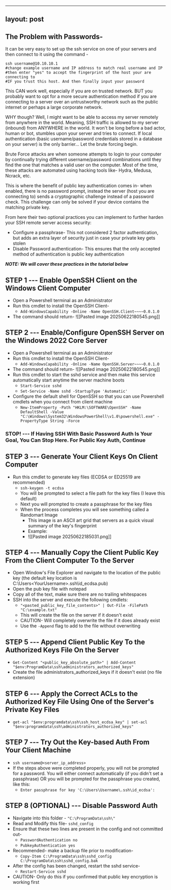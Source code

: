 -------------------------
layout: post
-------------------------

## The Problem with Passwords-

It can be very easy to set up the ssh service on one of your servers and then connect to it using the command -

    ssh username@10.10.10.1
    #change example username and IP address to match real username and IP
    #then enter "yes" to accept the fingerprint of the host your are connecting to
    #IF you trust this host. And then finally input your password

This CAN work well, especially if you are on trusted network. BUT you probably want to opt for a more secure authentication method if you are connecting to a server over an untrustworthy network such as the public internet or perhaps a large corporate network.

WHY though? Well, I might want to be able to access my server remotely from anywhere in the world. Meaning, SSH traffic is allowed to my server (inbound) from ANYWHERE in the world. It won't be long before a bad actor, human or bot, stumbles upon your server and tries to connect. If local authentication (basic username/password credentials stored in a database on your server) is the only barrier... Let the brute forcing begin. 

Brute Force attacks are when someone attempts to login to your computer by continually trying different username/password combinations until they find the one that matches a valid user on the computer. Most of the time, these attacks are automated using hacking tools like- Hydra, Medusa, Ncrack, etc.

This is where the benefit of public key authentication comes in- when enabled, there is no password prompt, instead the server (host you are connecting to) sends a cryptographic challenge instead of a password check. This challenge can only be solved if your device contains the matching private key.

From here their two optional practices you can implement to further harden your SSH remote server access security:

- Configure a passphrase- This not considered 2 factor authentication, but adds an extra layer of security just in case your private key gets stolen 
- Disable Password authentication- This ensures that the only accepted method of authentication is public key authentication

***NOTE: We will cover these practices in the tutorial below***

## STEP 1 --- Enable OpenSSH Client on the Windows Client Computer

- Open a Powershell terminal as an Administrator
- Run this cmdlet to install the OpenSSH Client-
	- ```Add-WindowsCapability -Online -Name OpenSSH.Client~~~~0.0.1.0```
- The command should return-
	![[Pasted image 20250622180545.png]]


## STEP 2 --- Enable/Configure OpenSSH Server on the Windows 2022 Core Server

- Open a Powershell terminal as an Administrator
- Run this cmdlet to install the OpenSSH Client-
	- ```Add-WindowsCapability -Online -Name OpenSSH.Server~~~~0.0.1.0```
- The command should return-
	![[Pasted image 20250622180545.png]]
- Run this cmdlet to start the sshd service and then make this service automatically start anytime the server machine boots 
	- ```Start-Service sshd```
	- ```Set-Service -Name sshd -StartupType 'Automatic'```
- Configure the default shell for OpenSSH so that you can use Powershell cmdlets when you connect from client machine
	- ```New-ItemProperty -Path "HKLM:\SOFTWARE\OpenSSH" -Name DefaultShell -Value "C:\Windows\System32\WindowsPowerShell\v1.0\powershell.exe" -PropertyType String -Force```

### STOP! --- If Having SSH With Basic Password Auth Is Your Goal, You Can Stop Here. For Public Key Auth, Continue

## STEP 3 --- Generate Your Client Keys On Client Computer

- Run this cmdlet to generate key files (ECDSA or ED25519 are recommended)
	- ```ssh-keygen -t ecdsa```
	- You will be prompted to select a file path for the key files (I leave this default)
	- Next you will prompted to create a passphrase for the key files
	- When the process completes you will see something called a Randomart Image
		- This image is an ASCII art grid that servers as a quick visual summary of the key's fingerprint
		- Example:
		- ![[Pasted image 20250622185031.png]]

## STEP 4 --- Manually Copy the Client Public Key From the Client Computer To the Server

- Open Window's File Explorer and navigate to the location of the public key (the default key location is C:\Users\<YourUsername>\.ssh\id_ecdsa.pub)
- Open the pub key file with notepad
- Copy all of the text, make sure there are no trailing whitespaces
- SSH into the server and execute the following cmdlets:
	- ```"<pasted_public_key_file_contents>" | Out-File -FilePath "C:\example.txt"```
	- This will create the file on the server if it doesn't exist
	- CAUTION- Will completely overwrite the file if it does already exist
	- Use the ```-Append``` flag to add to the file without overwriting

## STEP 5 --- Append Client Public Key To the Authorized Keys File On the Server

- ```Get-Content "<public_key_absolute_path>" | Add-Content "$env:ProgramData\ssh\administrators_authorized_keys"```
- Create the file administrators_authorized_keys if it doesn't exist (no file extension)

## STEP 6 --- Apply the Correct ACLs to the Authorized Key File Using One of the Server's Private Key Files

- ```get-acl "$env:programdata\ssh\ssh_host_ecdsa_key" | set-acl "$env:programdata\ssh\administrators_authorized_keys"```

## STEP 7 --- Try Out the Key-based Auth From Your Client Machine

- ```ssh username@<server_ip_address>```
- If the steps above were completed properly, you will not be prompted for a password. You will either connect automatically (if you didn't set a passphrase) OR you will be prompted for the passphrase you created, like this:
	- ```Enter passphrase for key 'C:\Users\Username\.ssh\id_ecdsa':```

## STEP 8 (OPTIONAL) --- Disable Password Auth

- Navigate into this folder -  ```"C:\ProgramData\ssh\"```
- Read and Modify this file- ```sshd_config```
- Ensure that these two lines are present in the config and not committed out-
	- ```PasswordAuthentication no```
	- ```PubkeyAuthentication yes```
- Recommended- make a backup file prior to modification-
	- ```Copy-Item C:\ProgramData\ssh\sshd_config C:\ProgramData\ssh\sshd_config.bak```
- After the config has been changed, restart the sshd service-
	- ```Restart-Service sshd```
- CAUTION- Only do this if you confirmed that public key encryption is working first
